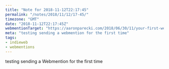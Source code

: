 ```yaml
---
title: "Note for 2018-11-12T22:17:45"
permalink: "/notes/2018/11/12/17-45/"
timezone: "GMT"
date: "2018-11-12T22:17:45Z"
webmentionTarget: "https://aaronparecki.com/2018/06/30/11/your-first-webmention"
meta: "testing sending a webmention for the first time"
tags:
- indieweb
- webmentions
---
```

testing sending a Webmention for the first time
